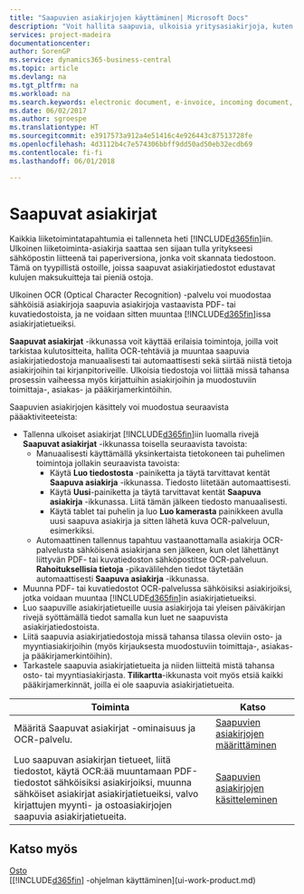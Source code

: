 ```yaml
---
title: "Saapuvien asiakirjojen käyttäminen| Microsoft Docs"
description: "Voit hallita saapuvia, ulkoisia yritysasiakirjoja, kuten maksukuitteja tai PDF-tiedostoja, hallita OCR-tehtäviä ja muuntaa tiedostoja sähköisiksi asiakirjoiksi ja tietueiksi."
services: project-madeira
documentationcenter: 
author: SorenGP
ms.service: dynamics365-business-central
ms.topic: article
ms.devlang: na
ms.tgt_pltfrm: na
ms.workload: na
ms.search.keywords: electronic document, e-invoice, incoming document, OCR, ecommerce, document exchange, import invoice
ms.date: 06/02/2017
ms.author: sgroespe
ms.translationtype: HT
ms.sourcegitcommit: e3917573a912a4e51416c4e926443c87513728fe
ms.openlocfilehash: 4d3112b4c7e574306bbff9dd50ad50eb32ecdb69
ms.contentlocale: fi-fi
ms.lasthandoff: 06/01/2018

---
```

# <a name="incoming-documents"></a>Saapuvat asiakirjat
Kaikkia liiketoimintatapahtumia ei tallenneta heti [!INCLUDE[d365fin](includes/d365fin_md.md)]iin. Ulkoinen liiketoiminta-asiakirja saattaa sen sijaan tulla yritykseesi sähköpostin liitteenä tai paperiversiona, jonka voit skannata tiedostoon. Tämä on tyypillistä ostoille, joissa saapuvat asiakirjatiedostot edustavat kulujen maksukuitteja tai pieniä ostoja.

Ulkoinen OCR (Optical Character Recognition) -palvelu voi muodostaa sähköisiä asiakirjoja saapuvia asiakirjoja vastaavista PDF- tai kuvatiedostoista, ja ne voidaan sitten muuntaa [!INCLUDE[d365fin](includes/d365fin_md.md)]issa asiakirjatietueiksi.

**Saapuvat asiakirjat** -ikkunassa voit käyttää erilaisia toimintoja, joilla voit tarkistaa kulutositteita, hallita OCR-tehtäviä ja muuntaa saapuvia asiakirjatiedostoja manuaalisesti tai automaattisesti sekä siirtää niistä tietoja asiakirjoihin tai kirjanpitoriveille. Ulkoisia tiedostoja voi liittää missä tahansa prosessin vaiheessa myös kirjattuihin asiakirjoihin ja muodostuviin toimittaja-, asiakas- ja pääkirjamerkintöihin.

Saapuvien asiakirjojen käsittely voi muodostua seuraavista pääaktiviteeteista:

* Tallenna ulkoiset asiakirjat [!INCLUDE[d365fin](includes/d365fin_md.md)]iin luomalla rivejä **Saapuvat asiakirjat** -ikkunassa toisella seuraavista tavoista:
  * Manuaalisesti käyttämällä yksinkertaista tietokoneen tai puhelimen toimintoja jollakin seuraavista tavoista:
    * Käytä **Luo tiedostosta** -painiketta ja täytä tarvittavat kentät **Saapuva asiakirja** -ikkunassa. Tiedosto liitetään automaattisesti.  
    * Käytä **Uusi**-painiketta ja täytä tarvittavat kentät **Saapuva asiakirja** -ikkunassa. Liitä tämän jälkeen tiedosto manuaalisesti.
    * Käytä tablet tai puhelin ja luo **Luo kamerasta** painikkeen avulla uusi saapuva asiakirja ja sitten lähetä kuva OCR-palveluun, esimerkiksi.
  * Automaattinen tallennus tapahtuu vastaanottamalla asiakirja OCR-palvelusta sähköisenä asiakirjana sen jälkeen, kun olet lähettänyt liittyvän PDF- tai kuvatiedoston sähköpostitse OCR-palveluun. **Rahoituksellisia tietoja** -pikavälilehden tiedot täytetään automaattisesti **Saapuva asiakirja** -ikkunassa.
* Muunna PDF- tai kuvatiedostot OCR-palvelussa sähköisiksi asiakirjoiksi, jotka voidaan muuntaa [!INCLUDE[d365fin](includes/d365fin_md.md)]in asiakirjatietueiksi.
* Luo saapuville asiakirjatietueille uusia asiakirjoja tai yleisen päiväkirjan rivejä syöttämällä tiedot samalla kun luet ne saapuvista asiakirjatiedostoista.
* Liitä saapuvia asiakirjatiedostoja missä tahansa tilassa oleviin osto- ja myyntiasiakirjoihin (myös kirjauksesta muodostuviin toimittaja-, asiakas- ja pääkirjamerkintöihin).
* Tarkastele saapuvia asiakirjatietueita ja niiden liitteitä mistä tahansa osto- tai myyntiasiakirjasta. **Tilikartta**-ikkunasta voit myös etsiä kaikki pääkirjamerkinnät, joilla ei ole saapuvia asiakirjatietueita.

| Toiminta | Katso |
| --- | --- |
| Määritä Saapuvat asiakirjat -ominaisuus ja OCR-palvelu. |[Saapuvien asiakirjojen määrittäminen](across-how-setup-income-documents.md) |
| Luo saapuvan asiakirjan tietueet, liitä tiedostot, käytä OCR:ää muuntamaan PDF-tiedostot sähköisiksi asiakirjoiksi, muunna sähköiset asiakirjat asiakirjatietueiksi, valvo kirjattujen myynti- ja ostoasiakirjojen saapuvia asiakirjatietueita. |[Saapuvien asiakirjojen käsitteleminen](across-process-income-documents.md) |

## <a name="see-also"></a>Katso myös
[Osto](purchasing-manage-purchasing.md)  
[[!INCLUDE[d365fin](includes/d365fin_md.md)] -ohjelman käyttäminen](ui-work-product.md)

